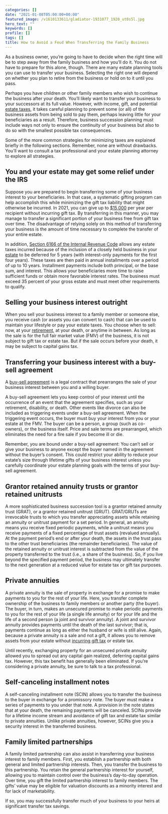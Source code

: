 ```yaml
---
categories: []
date: "2021-01-08T05:00:00+00:00"
featured_image: /v1610133611/gladiator-1931077_1920_ut0s5l.jpg
hero_text: ""
keywords: []
profile: []
tags: []
title: How to Avoid a Feud When Transferring the Family Business
---
```

As a business owner, you’re going to have to decide when the right time will be to step away from the family business and how you’ll do it. You do not have to prepare for this alone, though. There are many estate planning tools you can use to transfer your business. Selecting the right one will depend on whether you plan to retire from the business or hold on to it until you pass.

Perhaps you have children or other family members who wish to continue the business after your death. You’ll likely want to transfer your business to your successors at its full value. However, with income, gift, and potential [estate taxes](https://navalign.com/updates/gift-and-you-shall-receive-tax-breaks/), it takes careful planning to prevent some (or all) of the business assets from being sold to pay them, perhaps leaving little for your beneficiaries as a result. Therefore, business succession planning must include ways not only to ensure the continuity of your business but also to do so with the smallest possible tax consequences.

Some of the more common strategies for minimizing taxes are explained briefly in the following sections. Remember, none are without drawbacks. You’ll want to consult a tax professional and your estate planning attorney to explore all strategies.

## You and your estate may get some relief under the IRS

Suppose you are prepared to begin transferring some of your business interest to your beneficiaries. In that case, a systematic gifting program can help accomplish this while minimizing the gift tax liability that might otherwise be incurred. In 2021, you can give up to [$15,000](https://www.irs.gov/businesses/small-businesses-self-employed/frequently-asked-questions-on-gift-taxes#:\~:text=For%202018%2C%202019%2C%202020%20and,the%20annual%20exclusion%20is%20%2415%2C000.) per year per recipient without incurring gift tax. By transferring in this manner, you may manage to transfer a significant portion of your business free from gift tax over time. The disadvantage of relying solely on this method of transferring your business is the amount of time necessary to complete the transfer of your entire estate.

In addition, [Section 6166 of the Internal Revenue Code](https://www.irs.gov/pub/irs-drop/n-07-90.pdf) allows any estate taxes incurred because of the inclusion of a closely held business in your [estate](https://navalign.com/updates/wills-the-cornerstone-of-your-estate-plan/) to be deferred for 5 years (with interest-only payments for the first four years). These taxes are then paid in annual installments over a period of up to 10 years. Installment payments include both principal, or the base sum, and interest. This allows your beneficiaries more time to raise sufficient funds or obtain more favorable interest rates. The business must exceed 35 percent of your gross estate and must meet other requirements to qualify.

## Selling your business interest outright

When you sell your business interest to a family member or someone else, you receive cash (or assets you can convert to cash) that can be used to maintain your lifestyle or pay your estate taxes. You choose when to sell: now, at your [retirement](https://navalign.com/updates/should-i-stay-or-should-i-go-early-retirement-offer/), at your death, or anytime in between. As long as the sale is for the full fair market value (FMV) of the business, it is not subject to gift tax or estate tax. But if the sale occurs before your death, it may be subject to capital gains tax.

## Transferring your business interest with a buy-sell agreement

A [buy-sell agreement](https://www.investopedia.com/terms/b/buy-and-sell-agreement.asp) is a legal contract that prearranges the sale of your business interest between you and a willing buyer.

A buy-sell agreement lets you keep control of your interest until the occurrence of an event that the agreement specifies, such as your retirement, disability, or death. Other events like divorce can also be included as triggering events under a buy-sell agreement. When the triggering event occurs, the buyer must buy your interest from you or your estate at the FMV. The buyer can be a person, a group (such as co-owners), or the business itself. Price and sale terms are prearranged, which eliminates the need for a fire sale if you become ill or die.

Remember, you are bound under a buy-sell agreement: You can’t sell or give your business to anyone except the buyer named in the agreement without the buyer’s consent. This could restrict your ability to reduce your estate’s size through lifetime gifts of your business interest unless you carefully coordinate your estate planning goals with the terms of your buy-sell agreement.

## Grantor retained annuity trusts or grantor retained unitrusts

A more sophisticated business succession tool is a grantor retained annuity trust (GRAT), or a grantor retained unitrust (GRUT). GRAT/GRUTs are irrevocable trusts to which you transfer appreciating assets while retaining an annuity or unitrust payment for a set period. In general, an annuity means you receive fixed periodic payments, while a unitrust means you receive payments of a fixed percentage of trust assets (revalued annually). At the payment period’s end or after your death, the assets in the trust pass to the other trust beneficiaries (the remainder beneficiaries). The value of the retained annuity or unitrust interest is subtracted from the value of the property transferred to the trust (i.e., a share of the business). So, if you live beyond the specified payment period, the business may ultimately transfer to the next generation at a reduced value for estate tax or gift tax purposes.

## Private annuities

A private annuity is the sale of property in exchange for a promise to make payments to you for the rest of your life. Here, you transfer complete ownership of the business to family members or another party (the buyer). The buyer, in turn, makes an unsecured promise to make periodic payments to you for the rest of your life (a single life annuity) or for your life and the life of a second person (a joint and survivor annuity). A joint and survivor annuity provides payments until the death of the last survivor; that is, payments continue as long as either the husband or wife is still alive. Again, because a private annuity is a sale and not a gift, it allows you to remove assets from your estate without [incurring gift tax](https://navalign.com/updates/gift-and-you-shall-receive-tax-breaks/) or estate tax.

Until recently, exchanging property for an unsecured private annuity allowed you to spread out any capital gain realized, deferring capital gains tax. However, this tax benefit has generally been eliminated. If you’re considering a private annuity, be sure to talk to a tax professional.

## Self-canceling installment notes

A self-canceling installment note (SCIN) allows you to transfer the business to the buyer in exchange for a promissory note. The buyer must make a series of payments to you under that note. A provision in the note states that at your death, the remaining payments will be canceled. SCINs provide for a lifetime income stream and avoidance of gift tax and estate tax similar to private annuities. Unlike private annuities, however, SCINs give you a security interest in the transferred business.

## Family limited partnerships

A family limited partnership can also assist in transferring your business interest to family members. First, you establish a partnership with both general and limited partnership interests. Then, you transfer the business to this partnership. You retain the general partnership interest for yourself, allowing you to maintain control over the business’s day-to-day operation. Over time, you gift the limited partnership interest to family members. The gifts’ value may be eligible for valuation discounts as a minority interest and for lack of marketability.

If so, you may successfully transfer much of your business to your heirs at significant transfer tax savings.